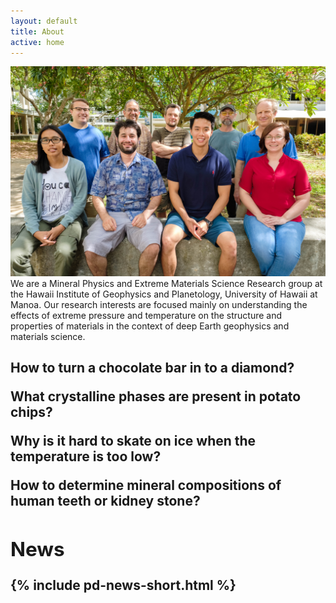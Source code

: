 ```yaml
---
layout: default
title: About
active: home
---
```


<script>
  (function(i,s,o,g,r,a,m){i['GoogleAnalyticsObject']=r;i[r]=i[r]||function(){
  (i[r].q=i[r].q||[]).push(arguments)},i[r].l=1*new Date();a=s.createElement(o),
  m=s.getElementsByTagName(o)[0];a.async=1;a.src=g;m.parentNode.insertBefore(a,m)
  })(window,document,'script','https://www.google-analytics.com/analytics.js','ga');

  ga('create', 'UA-77542298-1', 'auto');
  ga('send', 'pageview');
</script>

<div>
<img class="left" width="700" src="images/Group.jpg">
</div>



<div class="splitleft">
<div class="box2">
We are a Mineral Physics and Extreme Materials Science Research group at the Hawaii Institute of Geophysics and Planetology, University of Hawaii at Manoa.
Our research interests are focused mainly on understanding the effects of extreme pressure and temperature on the structure and 
properties of materials in the context of deep Earth geophysics and materials science.
</div>
</div>

<div class="splitleft">
<div class="box2">
<h2 Have you ever wondered:>

How to turn a chocolate bar in to a diamond?

What crystalline phases are present in potato chips?

Why is it hard to skate on ice when the temperature is too low?

How to determine mineral compositions of human teeth or kidney stone?

<h2 We answer similar questions in our research every day  - you should join us!!!>



<div class="splitright">
<div class="box1">
<h2>News</h2>
{% include pd-news-short.html %}</div>
</div>

<div class="clear"></div>
